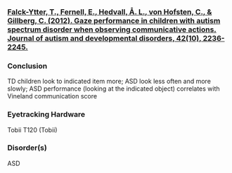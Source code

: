 ### [Falck-Ytter, T., Fernell, E., Hedvall, Å. L., von Hofsten, C., & Gillberg, C. (2012). Gaze performance in children with autism spectrum disorder when observing communicative actions. Journal of autism and developmental disorders, 42(10), 2236-2245.](https://www.ncbi.nlm.nih.gov/pubmed/22354708)
### Conclusion
TD children look to indicated item more; ASD look less often and more slowly; ASD performance (looking at the indicated object) correlates with Vineland communication score
### Eyetracking Hardware
Tobii T120 (Tobii)
### Disorder(s)
ASD